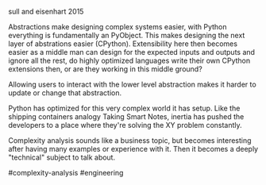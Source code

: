 sull and eisenhart 2015

Abstractions make designing complex systems easier, with Python everything is fundamentally an PyObject.  This makes designing the next layer of abstrations easier (CPython).  Extensibility here then becomes easier as a middle man can design for the expected inputs and outputs and ignore all the rest, do highly optimized languages write their own CPython extensions then, or are they working in this middle ground?

Allowing users to interact with the lower level abstraction makes it harder to update or change that abstraction.


Python has optimized for this very complex world it has setup.  Like the shipping containers analogy Taking Smart Notes, inertia has pushed the developers to a place where they're solving the XY problem constantly.


Complexity analysis sounds like a business topic, but becomes interesting after having many examples or experience with it.  Then it becomes a deeply "technical" subject to talk about.

#complexity-analysis #engineering
